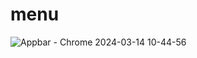 # menu
![Appbar - Chrome 2024-03-14 10-44-56](https://github.com/hwan06/menu/assets/114748934/0d6041ff-6c83-4074-b833-f0dc4f00227a)
